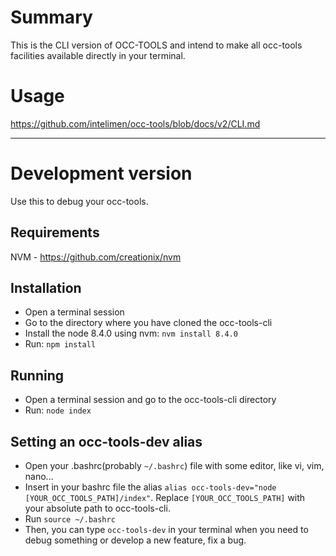 # Summary

This is the CLI version of OCC-TOOLS and intend to make all occ-tools facilities available directly in your terminal.

# Usage

https://github.com/intelimen/occ-tools/blob/docs/v2/CLI.md

___

# Development version

Use this to debug your occ-tools.

## Requirements

NVM - https://github.com/creationix/nvm

## Installation

- Open a terminal session
- Go to the directory where you have cloned the occ-tools-cli
- Install the node 8.4.0 using nvm: `nvm install 8.4.0`
- Run: `npm install`

## Running

- Open a terminal session and go to the occ-tools-cli directory
- Run: `node index`

## Setting an occ-tools-dev alias

- Open your .bashrc(probably `~/.bashrc`) file with some editor, like vi, vim, nano...
- Insert in your bashrc file the alias `alias occ-tools-dev="node [YOUR_OCC_TOOLS_PATH]/index"`. Replace `[YOUR_OCC_TOOLS_PATH]` with your absolute path to occ-tools-cli.
- Run `source ~/.bashrc`
- Then, you can type `occ-tools-dev` in your terminal when you need to debug something or develop a new feature, fix a bug.



